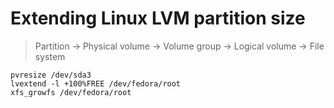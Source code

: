 # Extending Linux LVM partition size

> Partition -> Physical volume -> Volume group -> Logical volume -> File system

```shell
pvresize /dev/sda3
lvextend -l +100%FREE /dev/fedora/root
xfs_growfs /dev/fedora/root
```
